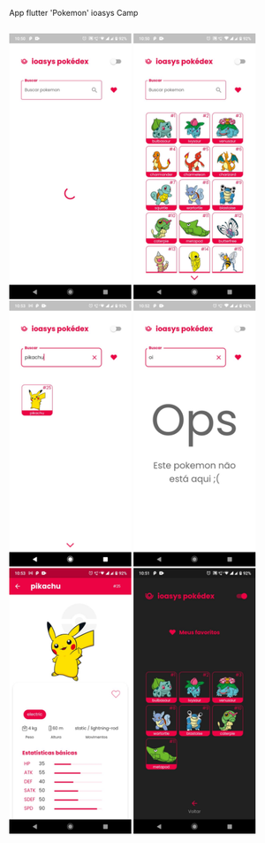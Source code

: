 App flutter 'Pokemon' ioasys Camp

##

<img height="480px" src="assets/images_read_me/image1.jpeg"> <img height="480px" src="assets/images_read_me/image2.jpeg"> <img height="480px" src="assets/images_read_me/image3.jpeg"> <img height="480px" src="assets/images_read_me/image4.jpeg"> <img height="480px" src="assets/images_read_me/image5.jpeg"> <img height="480px" src="assets/images_read_me/image6.jpeg"> 